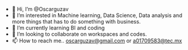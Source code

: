 - 👋 Hi, I’m @Oscarguzav
- 👀 I’m interested in Machine learning, Data Science, Data analysis and more things that has to do something with business.
- 🌱 I’m currently learning BI and coding 
- 💞️ I’m looking to collaborate on workspaces and codes.
- 📫 How to reach me.. oscarguzav@gmail.com or a01709583@tec.mx

<!---
Oscarguzav/Oscarguzav is a ✨ special ✨ repository because its `README.md` (this file) appears on your GitHub profile.
You can click the Preview link to take a look at your changes.
--->
